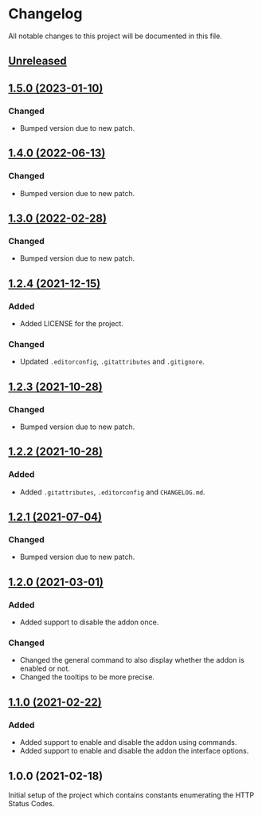 # Changelog
All notable changes to this project will be documented in this file.

## [Unreleased](https://github.com/jordinbrouwer/AutomaticRoleCheck/compare/1.5.0...master)

## [1.5.0 (2023-01-10)](https://github.com/jordinbrouwer/AutomaticRoleCheck/compare/1.4.0...1.5.0)

### Changed
- Bumped version due to new patch.

## [1.4.0 (2022-06-13)](https://github.com/jordinbrouwer/AutomaticRoleCheck/compare/1.3.0...1.4.0)

### Changed
- Bumped version due to new patch.

## [1.3.0 (2022-02-28)](https://github.com/jordinbrouwer/AutomaticRoleCheck/compare/1.2.3...1.3.0)

### Changed
- Bumped version due to new patch.

## [1.2.4 (2021-12-15)](https://github.com/jordinbrouwer/AutomaticRoleCheck/compare/1.2.3...1.2.4)

### Added
- Added LICENSE for the project.

### Changed
- Updated `.editorconfig`, `.gitattributes` and `.gitignore`.

## [1.2.3 (2021-10-28)](https://github.com/jordinbrouwer/AutomaticRoleCheck/compare/1.2.2...1.2.3)

### Changed
- Bumped version due to new patch.

## [1.2.2 (2021-10-28)](https://github.com/jordinbrouwer/AutomaticRoleCheck/compare/1.2.1...1.2.2)

### Added
- Added `.gitattributes`, `.editorconfig` and `CHANGELOG.md`.

## [1.2.1 (2021-07-04)](https://github.com/jordinbrouwer/AutomaticRoleCheck/compare/1.2.0...1.2.1)

### Changed
- Bumped version due to new patch.

## [1.2.0 (2021-03-01)](https://github.com/jordinbrouwer/AutomaticRoleCheck/compare/1.1.0...1.2.0)

### Added
- Added support to disable the addon once.

### Changed
- Changed the general command to also display whether the addon is enabled or not.
- Changed the tooltips to be more precise.

## [1.1.0 (2021-02-22)](https://github.com/jordinbrouwer/AutomaticRoleCheck/compare/1.0.0...1.1.0)

### Added
- Added support to enable and disable the addon using commands.
- Added support to enable and disable the addon the interface options.

## 1.0.0 (2021-02-18)

Initial setup of the project which contains constants enumerating the HTTP Status Codes.
